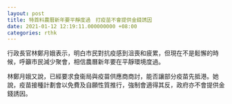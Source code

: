 ```yaml
---
layout: post
title: 特首料農曆新年要平靜度過　打疫苗不會提供金錢誘因
date: 2021-01-12 12:19:11.000000000 +08:00
categories: rthk
---
```


行政長官林鄭月娥表示，明白市民對抗疫感到沮喪和疲累，但現在不是鬆懈的時候，呼籲市民減少聚會，相信農曆新年要在平靜環境度過。

林鄭月娥又說，已經要求食衞局與疫苗供應商商討，能否讓部分疫苗先抵港。她說，疫苗接種計劃會以免費及自願性質推行，強制會適得其反，政府亦不會提供金錢誘因。
